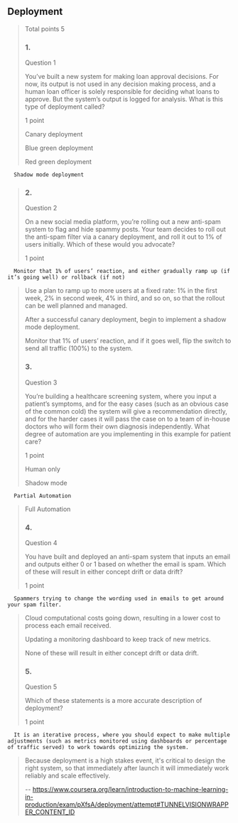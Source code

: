 ## Deployment
> 
> Total points 5
> 
> ### 1.
> 
> Question 1
> 
> You’ve built a new system for making loan approval decisions. For now, its output is not used in any decision making process, and a human loan officer is solely responsible for deciding what loans to approve. But the system’s output is logged for analysis. What is this type of deployment called?
> 
> 1 point
> 
>  Canary deployment 
> 
>  Blue green deployment 
> 
>  Red green deployment 
> 

      Shadow mode deployment 
> 
> ### 2.
> 
> Question 2
> 
> On a new social media platform, you’re rolling out a new anti-spam system to flag and hide spammy posts. Your team decides to roll out the anti-spam filter via a canary deployment, and roll it out to 1% of users initially. Which of these would you advocate?
> 
> 1 point
> 

      Monitor that 1% of users’ reaction, and either gradually ramp up (if it’s going well) or rollback (if not) 
> 
>  Use a plan to ramp up to more users at a fixed rate: 1% in the first week, 2% in second week, 4% in third, and so on, so that the rollout can be well planned and managed. 
> 
>  After a successful canary deployment, begin to implement a shadow mode deployment. 
> 
>  Monitor that 1% of users’ reaction, and if it goes well, flip the switch to send all traffic (100%) to the system. 
> 
> ### 3.
> 
> Question 3
> 
> You’re building a healthcare screening system, where you input a patient’s symptoms, and for the easy cases (such as an obvious case of the common cold) the system will give a recommendation directly, and for the harder cases it will pass the case on to a team of in-house doctors who will form their own diagnosis independently. What degree of automation are you implementing in this example for patient care?
> 
> 1 point
> 
>  Human only 
> 
>  Shadow mode 
> 

      Partial Automation 
> 
>  Full Automation 
> 
> ### 4.
> 
> Question 4
> 
> You have built and deployed an anti-spam system that inputs an email and outputs either 0 or 1 based on whether the email is spam. Which of these will result in either concept drift or data drift?
> 
> 1 point
> 

      Spammers trying to change the wording used in emails to get around your spam filter. 
> 
>  Cloud computational costs going down, resulting in a lower cost to process each email received. 
> 
>  Updating a monitoring dashboard to keep track of new metrics. 
> 
>  None of these will result in either concept drift or data drift. 
> 
> ### 5.
> 
> Question 5
> 
> Which of these statements is a more accurate description of deployment?
> 
> 1 point
> 

      It is an iterative process, where you should expect to make multiple adjustments (such as metrics monitored using dashboards or percentage of traffic served) to work towards optimizing the system. 
> 
>  Because deployment is a high stakes event, it's critical to design the right system, so that immediately after launch it will immediately work reliably and scale effectively.
>
> -- https://www.coursera.org/learn/introduction-to-machine-learning-in-production/exam/pXfsA/deployment/attempt#TUNNELVISIONWRAPPER_CONTENT_ID
